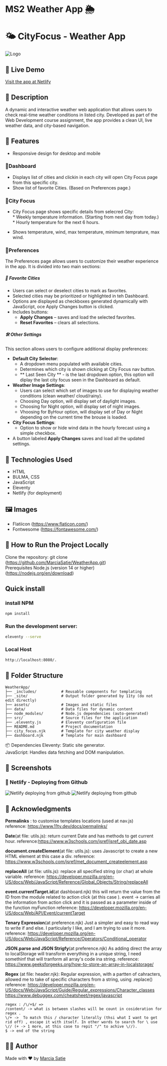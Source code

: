 # MS2 Weather App 🌦️


# 🌤️ CityFocus - Weather App
![Logo](./assets/logo.png)
## 🔗 Live Demo
[Visit the app at Netlify](https://ms2weatherapp.netlify.app/cityfocus/?city=berlin)

## 📜 Description
A dynamic and interactive weather web application that allows users to check real-time weather conditions in listed city. Developed as part of the Web Development course assignment, the app provides a clean UI, live weather data, and city-based navigation.

## 🎯 Features
-  Responsive design for desktop and mobile
### 📄Dashboard
-  Displays list of cities and clickin in each city will open City Focus page from this specific city.
- Show list of favorite Cities. (Based on Preferences page.)
### 📄City Focus
-  City Focus page shows specific details from selecred City: 
<br> * Weekly temperature information. (Starting from next day from today.)
<br> * Hourly temperature for the next 6 hours. 
    
-  Shows temperature, wind, max temperature, minimum temprature, max wind. 

### 📄Preferences
The Preferences page allows users to customize their weather experience in the app. It is divided into two main sections:

##### 🌆 Favorite Cities
- Users can select or deselect cities to mark as favorites.
- Selected cities may be prioritized or highlighted in teh Dashboard.
- Options are displayed as checkboxes generated dynamically with JavaScript, oce Apply Changes button is clicked.
- Includes buttons:
  - **Apply Changes** – saves and load the selected favorites.
  - **Reset Favorites** – clears all selections.

##### 🛠️ Other Settings
This section allows users to configure additional display preferences:
- **Default City Selector**:
  - A dropdown menu populated with available cities.
  - Determines which city is shown clicking at City Focus nav button.
  - ** Last Seen City ** - is the last dropdown option, this option will diplay the last city focus seen in the Dashboard as default.
- **Weather Image Settings**:
  - Users can select which set of images to use for displaying weather conditions (clean weather/ cloud/rainy).
  - Choosing Day option, will display set of daylight images.
  - Choosing for Night option, will display set of night images.
  - Vhoosing for ByHour option, will display set of Day or Night depending on the current time the brouse is loaded. 
- **City Focus Settings**:
  - Option to show or hide wind data in the hourly forecast using a simple checkbox.
- A button labeled **Apply Changes** saves and load all the updated settings. 

## 🚀 Technologies Used
- HTML
- BULMA, CSS
- JavaScript
- Eleventy
- Netlify (for deployment)

## 🖼️ Images
- Flatiicon (https://www.flaticon.com/)
- Fontwesome (https://fontawesome.com/)

## 🧪 How to Run the Project Locally
Clone the repository:
git clone  (https://github.com/MarciaSatie/WeatherApp.git)
<br>
Prerequisites
Node.js (version 14 or higher) ​(https://nodejs.org/en/download)


## Quick install

### install NPM

```sh
npm install
```

### Run the development server:

```sh
eleventy --serve
```

### Local Host

```sh
http://localhost:8080/.
```

## 📂 Folder Structure

```plaintext
WeatherApp/
├── _includes/           # Reusable components for templating
├── _site/               # Output folder generated by 11ty (do not edit directly)
├── assets/              # Images and static files
├── data/                # Data files for dynamic content
├── node_modules/        # Node.js dependencies (auto-generated)
├── src/                 # Source files for the application
├── .eleventy.js         # Eleventy configuration file
├── README.md            # Project documentation
├── city_focus.njk       # Template for city weather display
├── dashboard.njk        # Template for main dashboard
```

📦 Dependencies
Eleventy: Static site generator.​
<br>JavaScript: Handles data fetching and DOM manipulation.​

## 📸 Screenshots
### 📍 Netlify - Deploying from Github
![Netlify deploying from github](./readMe/NetlifyWithGitHub_01.png)
![Netlify deploying from github](./readMe/NetlifyWithGitHub.png)

## 🙌 Acknowledgments

**Permalinks** : to customise templates locations (used at nav.js)<br>
reference: https://www.11ty.dev/docs/permalinks/

**Date**(at file: utils.js): return current Date and has methods to get current hour.
reference:https://www.w3schools.com/jsref/jsref_obj_date.asp

**document.createElement**(at file: utils.js): uses Javascript to create a new HTML element at this case a div.
reference: https://www.w3schools.com/jsref/met_document_createelement.asp

**replaceAll** (at file: utils.js): replace all specified string (or char) at whole variable.
reference: https://developer.mozilla.org/en-US/docs/Web/JavaScript/Reference/Global_Objects/String/replaceAll

**event.currentTarget.id**(at dashboard.njk) this will return the value from the ID from the module related to action click (at this case <a>).
event -> carries all the information from action click and it is passed as a parameter inside of the function myFunction
reference: https://developer.mozilla.org/en-US/docs/Web/API/Event/currentTarget

**Tenary Expression**(at preference.njk) Just a simpler and easy to read way to write if and else. I particularly I like, and I am trying to use it more.
reference: https://developer.mozilla.org/en-US/docs/Web/JavaScript/Reference/Operators/Conditional_operator

**JSON.parse and JSON Strigfy**(at preference.njk) As adding direct the array to localStorage will transform everything in a unique string, I need somethinf that will tranform all array's code ina  string. 
reference: https://www.geeksforgeeks.org/how-to-store-an-array-in-localstorage/

**Regex** (at file: header.njk): Regular expression, with a partten of cahracters, allowed me to take of specific characters from a string, using .replace()
reference: https://developer.mozilla.org/en-US/docs/Web/JavaScript/Guide/Regular_expressions/Character_classes
 https://www.debuggex.com/cheatsheet/regex/javascript

 ````
regex : /\/+$/ => 
/content/ -> what is between slashes will be count in cosideration for regex .
\/+ ->  To match this / character literally (thsi what I want to get rid off) , escape it with itself. In other words to search for \ use \// (+ -> 1 more, at this case to repit "/" to achive \//).
$ -> end of the string
````

## 🙋‍♂️ Author
Made with ❤️ by [Marcia Satie](https://github.com/yourusername)





